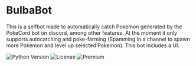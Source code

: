 <!--
  Title: BulbaBot
  Description: This is a selfbot made to automatically catch Pokemon generated by the PokeCord bot on discord, among other features. At the moment it only supports autocatching and poke-farming (Spamming in a channel to spawn more Pokemon and level up selected Pokemon). This bot includes a UI.
  Author: Katistic
  Tags: discord-bot, discord, selfbot, pokecord, bulbabot, python, pokemon, pokecord-discord-bot, pokecord-autocatcher, pokecord-hack
-->

<meta name="description" content="This is a selfbot made to automatically catch Pokemon generated by the PokeCord bot on discord, among other features. At the moment it only supports autocatching and poke-farming (Spamming in a channel to spawn more Pokemon and level up selected Pokemon). This bot includes a UI."/>
<meta name="keywords" content="discord-bot, discord, selfbot, pokecord, bulbabot, python, pokemon, pokecord-discord-bot, pokecord-autocatcher, pokecord-hack"/>
<meta name="author" content="Katistic"/>
<meta name="url" content="https://github.com/Katistic/BulbaBot"/>

# BulbaBot


This is a selfbot made to automatically catch Pokemon generated by the PokeCord bot on discord, among other features. At the moment it only supports autocatching and poke-farming (Spamming in a channel to spawn more Pokemon and level up selected Pokemon). This bot includes a UI.

![Python Version](https://img.shields.io/badge/PYTHON-3.7-blue) ![License](https://img.shields.io/badge/LICENSE-MIT-green) ![Premium](https://img.shields.io/badge/PREMIUM-NO-yellowgreen)

